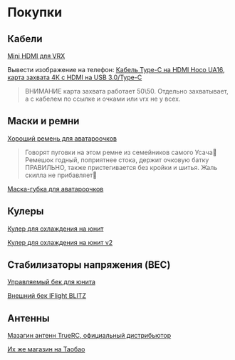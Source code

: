 # Покупки

## Кабели

[Mini HDMI для VRX](https://sl.aliexpress.ru/p?key=TSW7U6Q)

Вывести изображение на телефон:
[Кабель Type-C на HDMI Hoco UA16](https://ozon.ru/t/47NL1Ag),  [карта захвата  4К с HDMI на USB 3.0/Type-C](https://ozon.ru/t/zdnreND)
>ВНИМАНИЕ карта захвата работает 50\50. Отдельно захватывает, а с кабелем по ссылке и очками или vrx не у всех.

## Маски и ремни

[Хороший ремень для аватароочков](https://sl.aliexpress.ru/p?key=GrBxUrF)
>Говорят пуговки на этом ремне из семейников самого Усача🫠
>Ремешок годный, поприятнее стока, держит очковую батку ПРАВИЛЬНО, также пристегивается без кройки и шитья. Жаль скилла не прибавляет🥲

[Маска-губка для аватароочков](https://aliexpress.ru/item/1005005069253780.html)

## Кулеры

[Кулер для охлаждения на юнит](https://aliexpress.ru/item/1005005838518420.html?sku_id=12000034530232080)

[Кулер для охлаждения на юнит v2](https://sl.aliexpress.ru/p?key=I3LeZYo)

## Стабилизаторы напряжения (BEC)

[Управляемый бек для юнита](https://aliexpress.ru/item/1005004899710075.html?sku_id=12000030947884630)


[Внешний бек IFlight BLITZ](https://aliexpress.ru/item/4000122142313.html?spm=a2g2w.orderdetail.0.0.47af4aa6uyE4OU&sku_id=12000018753029404)

## Антенны

[Мазагин антенн TrueRC, официальный дистрибьютор](https://aliexpress.ru/store/1102371282)

[Их же магазин на Таобао](https://m.tb.cn/h.5cXhQYZ?tk=ccVDdv3elvU)


